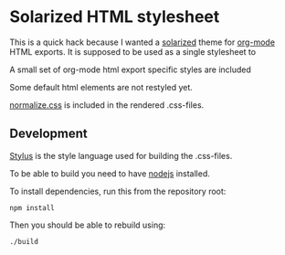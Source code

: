 # Solarized HTML stylesheet

This is a quick hack because I wanted a [solarized](http://ethanschoonover.com/solarized) theme for [org-mode](http://orgmode.org) HTML exports. It is supposed to be used as a single stylesheet to 

A small set of org-mode html export specific styles are included

Some default html elements are not restyled yet.

[normalize.css](http://necolas.github.com/normalize.css/) is included in the rendered .css-files.

## Development
[Stylus](http://learnboost.github.com/stylus/) is the style language used for building the .css-files.

To be able to build you need to have [nodejs](http://nodejs.org/) installed.

To install dependencies, run this from the repository root:

    npm install
    
Then you should be able to rebuild using:

    ./build

   

